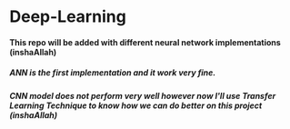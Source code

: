 # Deep-Learning
#### This repo will be added with different neural network implementations (inshaAllah)
##### ANN is the first implementation and it work very fine.
##### CNN model does not perform very well however now I'll use Transfer Learning Technique to know how we can do better on this project (inshaAllah)
